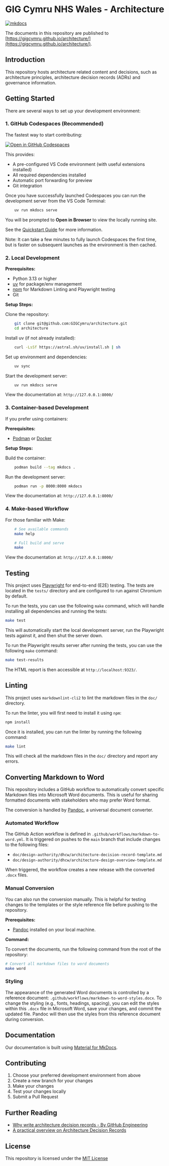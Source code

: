 # GIG Cymru NHS Wales - Architecture

[![mkdocs](https://github.com/GIGCymru/architecture/actions/workflows/publish.yml/badge.svg)](https://github.com/GIGCymru/architecture/actions/workflows/publish.yml)

The documents in this repository are published to [https://gigcymru.github.io/architecture/](https://gigcymru.github.io/architecture/).

## Introduction

This repository hosts architecture related content and decisions, such as
architecture principles, architecture decision records (ADRs) and governance
information.

## Getting Started

There are several ways to set up your development environment:

### 1. GitHub Codespaces (Recommended)

The fastest way to start contributing:

[![Open in GitHub Codespaces](https://github.com/codespaces/badge.svg)](https://codespaces.new/GIGCymru/architecture?quickstart=1)

This provides:

* A pre-configured VS Code environment (with useful extensions installed)
* All required dependencies installed
* Automatic port forwarding for preview
* Git integration

Once you have successfully launched Codespaces you can run the
development server from the VS Code Terminal:

```bash
    uv run mkdocs serve
```

You will be prompted to **Open in Browser** to view the locally running site.

See the [Quickstart Guide](http://docs.github.com/en/codespaces/quickstart) for
more information.

Note: It can take a few minutes to fully launch Codespaces the first time, but
is faster on subsequent launches as the environment is then cached.

### 2. Local Development

**Prerequisites:**

* Python 3.13 or higher
* [uv](https://github.com/astral-sh/uv) for package/env management
* [npm](https://github.com/npm/cli) for Markdown Linting and Playwright testing
* Git

**Setup Steps:**

Clone the repository:

```bash
    git clone git@github.com:GIGCymru/architecture.git
    cd architecture
```

Install uv (if not already installed):

```bash
    curl -LsSf https://astral.sh/uv/install.sh | sh
```

Set up environment and dependencies:

```bash
    uv sync
```

Start the development server:

```bash
    uv run mkdocs serve
```

View the documentation at: ``http://127.0.0.1:8000/``

### 3. Container-based Development

If you prefer using containers:

**Prerequisites:**

* [Podman](https://podman.io/) or [Docker](https://www.docker.com/)

**Setup Steps:**

Build the container:

```bash
    podman build --tag mkdocs .
```

Run the development server:

```bash
    podman run -p 8000:8000 mkdocs
```

View the documentation at: ``http://127.0.0.1:8000/``

### 4. Make-based Workflow

For those familiar with Make:

```bash
    # See available commands
    make help

    # Full build and serve
    make
```

View the documentation at: ``http://127.0.0.1:8000/``

## Testing

This project uses [Playwright](https://playwright.dev/) for end-to-end (E2E)
testing. The tests are located in the `tests/` directory and are configured to
run against Chromium by default.

To run the tests, you can use the following `make` command, which will handle
installing all dependencies and running the tests:

```bash
make test
```

This will automatically start the local development server, run the Playwright
tests against it, and then shut the server down.

To run the Playwright results server after running the tests, you can use
the following `make` command:

```bash
make test-results
```

The HTML report is then accessible at ``http://localhost:9323/``.

## Linting

This project uses `markdownlint-cli2` to lint the markdown files in the `doc/` directory.

To run the linter, you will first need to install it using `npm`:

```bash
npm install
```

Once it is installed, you can run the linter by running the following command:

```bash
make lint
```

This will check all the markdown files in the `doc/` directory and report any errors.

## Converting Markdown to Word

This repository includes a GitHub workflow to automatically convert specific Markdown files into Microsoft Word documents. This is useful for sharing formatted documents with stakeholders who may prefer Word format.

The conversion is handled by [Pandoc](https://pandoc.org/), a universal document converter.

### Automated Workflow

The GitHub Action workflow is defined in `.github/workflows/markdown-to-word.yml`. It is triggered on pushes to the `main` branch that include changes to the following files:

* `doc/design-authority/dhcw/architecture-decision-record-template.md`
* `doc/design-authority/dhcw/architecture-design-overview-template.md`

When triggered, the workflow creates a new release with the converted `.docx` files.

### Manual Conversion

You can also run the conversion manually. This is helpful for testing changes to the templates or the style reference file before pushing to the repository.

**Prerequisites:**

* [Pandoc](https://pandoc.org/installing.html) installed on your local machine.

**Command:**

To convert the documents, run the following command from the root of the repository:

```bash
# Convert all markdown files to word documents
make word
```

### Styling

The appearance of the generated Word documents is controlled by a reference document: `.github/workflows/markdown-to-word-styles.docx`. To change the styling (e.g., fonts, headings, spacing), you can edit the styles within this `.docx` file in Microsoft Word, save your changes, and commit the updated file. Pandoc will then use the styles from this reference document during conversion.

## Documentation

Our documentation is built using [Material for MkDocs](https://squidfunk.github.io/mkdocs-material/).

## Contributing

1. Choose your preferred development environment from above
2. Create a new branch for your changes
3. Make your changes
4. Test your changes locally
5. Submit a Pull Request

## Further Reading

* [Why write architecture decision records - By GitHub Engineering](https://github.blog/engineering/architecture-optimization/why-write-adrs/)
* [A practical overview on Architecture Decision Records](https://ctaverna.github.io/adr/)

## License

This repository is licensed under the [MIT License](LICENSE)
